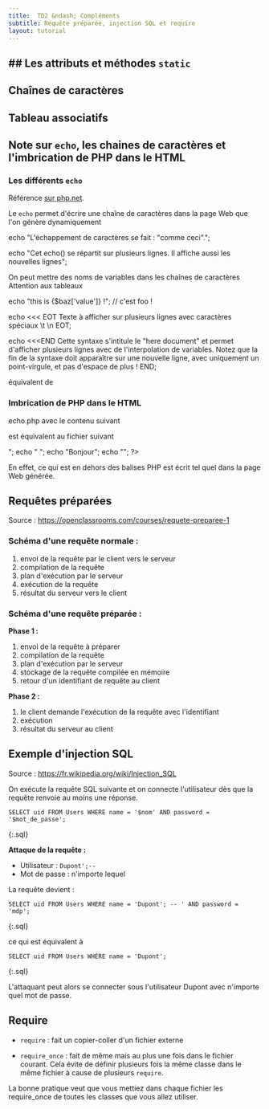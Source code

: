 ```yaml
---
title:  TD2 &ndash; Compléments
subtitle: Requête préparée, injection SQL et require
layout: tutorial
---
```



## ## Les attributs et méthodes `static`

## Chaînes de caractères

## Tableau associatifs

## Note sur `echo`, les chaines de caractères et l'imbrication de PHP dans le HTML

### Les différents `echo`

Référence [sur php.net](http://php.net/manual/fr/function.echo.php).

Le `echo` permet d'écrire une chaîne de caractères dans la page Web que l'on génère dynamiquement 


echo "L'échappement de caractères se fait : \"comme ceci\".";

echo "Cet echo() se
répartit sur plusieurs lignes. Il affiche aussi les
nouvelles lignes";

On peut mettre des noms de variables dans les chaînes de caractères
Attention aux tableaux

echo "this is {$baz['value']} !"; // c'est foo !

echo <<< EOT
  Texte à afficher
  sur plusieurs lignes
  avec caractères spéciaux \t \n
EOT;

echo <<<END
Cette syntaxe s'intitule le "here document" et
permet d'afficher plusieurs lignes avec de
l'interpolation de variables. Notez que la fin de
la syntaxe doit apparaître sur une nouvelle ligne,
avec uniquement un point-virgule, et pas d'espace
de plus !
END;

<?= $var_name ?> équivalent de <?php echo $var_name ?>

### Imbrication de PHP dans le HTML

echo.php avec le contenu suivant

<!DOCTYPE html>
<html>
    <head>
        <title> Mon premier php </title>
    </head>
    <body>
      <?php echo "Bonjour" ?>
    </body>
</html>

est équivalent au fichier suivant

<?php
  echo "<!DOCTYPE html>";
  echo "<html>
      <head>
          <title> Mon premier php </title>
      </head>
      <body>";
  echo "Bonjour";
  echo "</body></html>";
?>

En effet, ce qui est en dehors des balises PHP est écrit tel quel dans la page
Web générée.

## Requêtes préparées

Source : https://openclassrooms.com/courses/requete-preparee-1

### Schéma d'une requête normale :

1. envoi de la requête par le client vers le serveur
2. compilation de la requête
3. plan d'exécution par le serveur
4. exécution de la requête
5. résultat du serveur vers le client

### Schéma d'une requête préparée :

**Phase 1 :**

1. envoi de la requête à préparer
2. compilation de la requête
3. plan d'exécution par le serveur
4. stockage de la requête compilée en mémoire
5. retour d'un identifiant de requête au client

**Phase 2 :**

1. le client demande l'exécution de la requête avec l'identifiant
2. exécution
3. résultat du serveur au client


## Exemple d'injection SQL

Source : https://fr.wikipedia.org/wiki/Injection_SQL

On exécute la requête SQL suivante et on connecte l'utilisateur dès que la
requête renvoie au moins une réponse.

~~~
SELECT uid FROM Users WHERE name = '$nom' AND password = '$mot_de_passe';
~~~
{:.sql}


**Attaque de la requête :**

* Utilisateur : `Dupont';--`
* Mot de passe : n'importe lequel

La requête devient :

~~~
SELECT uid FROM Users WHERE name = 'Dupont'; -- ' AND password = 'mdp';
~~~
{:.sql}

ce qui est équivalent à

~~~
SELECT uid FROM Users WHERE name = 'Dupont';
~~~
{:.sql}

L'attaquant peut alors se connecter sous l'utilisateur Dupont avec n'importe
quel mot de passe.

## Require

* `require` : fait un copier-coller d'un fichier externe

* `require_once` : fait de même mais au plus une fois dans le fichier
  courant. Cela évite de définir plusieurs fois la même classe dans le même
  fichier à cause de plusieurs `require`.

La bonne pratique veut que vous mettiez dans chaque fichier les require_once de
toutes les classes que vous allez utiliser.

